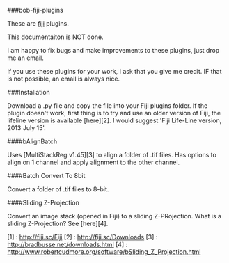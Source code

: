 ###bob-fiji-plugins

These are [fiji](1) plugins.

This documentaiton is NOT done.

I am happy to fix bugs and make improvements to these plugins, just drop me an email.

If you use these plugins for your work, I ask that you give me credit. IF that is not possible, an email is always nice.

###Installation

Download a .py file and copy the file into your Fiji plugins folder. If the plugin doesn't work, first thing is to try and use an older version of Fiji, the lifeline version is available [here][2]. I would suggest 'Fiji Life-Line version, 2013 July 15'.

####bAlignBatch

Uses [MultiStackReg v1.45][3] to align a folder of .tif files. Has options to align on 1 channel and apply alignment to the other channel. 

####Batch Convert To 8bit

Convert a folder of .tif files to 8-bit.

####Sliding Z-Projection

Convert an image stack (opened in Fiji) to a sliding Z-PRojection. What is a sliding Z-Projection? See [here][4].


[1] : http://fiji.sc/Fiji
[2] : http://fiji.sc/Downloads
[3] : http://bradbusse.net/downloads.html
[4] : http://www.robertcudmore.org/software/bSliding_Z_Projection.html
